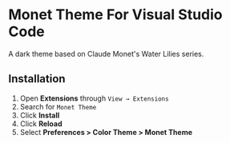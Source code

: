 # Monet Theme For Visual Studio Code

A dark theme based on Claude Monet's Water Lilies series.

## Installation

1. Open **Extensions** through `View → Extensions`
2. Search for `Monet Theme`
3. Click **Install**
4. Click **Reload**
5. Select **Preferences > Color Theme > Monet Theme**
